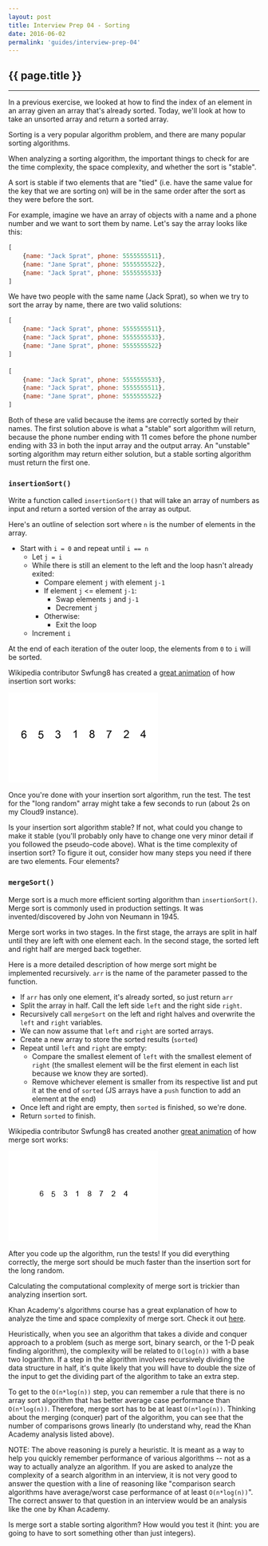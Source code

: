 ```yaml
---
layout: post
title: Interview Prep 04 - Sorting
date: 2016-06-02
permalink: 'guides/interview-prep-04'
---
```


## {{ page.title }}

<hr class="left" />

In a previous exercise, we looked at how to find the index of an element in an array given an array that's already sorted. Today, we'll look at how to take an unsorted array and return a sorted array.

Sorting is a very popular algorithm problem, and there are many popular sorting algorithms.

When analyzing a sorting algorithm, the important things to check for are the time complexity, the space complexity, and whether the sort is "stable".

A sort is stable if two elements that are "tied" (i.e. have the same value for the key that we are sorting on) will be in the same order after the sort as they were before the sort.

For example, imagine we have an array of objects with a name and a phone number and we want to sort them by name. Let's say the array looks like this:

```js
[
    {name: "Jack Sprat", phone: 5555555511},
    {name: "Jane Sprat", phone: 5555555522},
    {name: "Jack Sprat", phone: 5555555533}
]
```

We have two people with the same name (Jack Sprat), so when we try to sort the array by name, there are two valid solutions:

```js
[
    {name: "Jack Sprat", phone: 5555555511},
    {name: "Jack Sprat", phone: 5555555533},
    {name: "Jane Sprat", phone: 5555555522}
]

[
    {name: "Jack Sprat", phone: 5555555533},
    {name: "Jack Sprat", phone: 5555555511},
    {name: "Jane Sprat", phone: 5555555522}
]
```

Both of these are valid because the items are correctly sorted by their names. The first solution above is what a "stable" sort algorithm will return, because the phone number ending with 11 comes before the phone number ending with 33 in both the input array and the output array. An "unstable" sorting algorithm may return either solution, but a stable sorting algorithm must return the first one.

### `insertionSort()`

Write a function called `insertionSort()` that will take an array of numbers as input and return a sorted version of the array as output.

Here's an outline of selection sort where `n` is the number of elements in the array.

- Start with `i = 0` and repeat until `i == n`
    - Let `j = i`
    - While there is still an element to the left and the loop hasn't already exited:
        - Compare element `j` with element `j-1`
        - If element `j` <= element `j-1`:
            - Swap elements `j` and `j-1`
            - Decrement `j`
        - Otherwise:
            - Exit the loop
    - Increment `i`

At the end of each iteration of the outer loop, the elements from `0` to `i` will be sorted.

Wikipedia contributor Swfung8 has created a [great animation](https://commons.wikimedia.org/w/index.php?title=File:Insertion-sort-example-300px.gif&oldid=187391701) of how insertion sort works:

![insertion sort](/img/guides/algorithms/insertion-sort.gif)

Once you're done with your insertion sort algorithm, run the test. The test for the "long random" array might take a few seconds to run (about 2s on my Cloud9 instance).

Is your insertion sort algorithm stable? If not, what could you change to make it stable (you'll probably only have to change one very minor detail if you followed the pseudo-code above). What is the time complexity of insertion sort? To figure it out, consider how many steps you need if there are two elements. Four elements?

### `mergeSort()`

Merge sort is a much more efficient sorting algorithm than `insertionSort()`. Merge sort is commonly used in production settings. It was invented/discovered by John von Neumann in 1945.

Merge sort works in two stages. In the first stage, the arrays are split in half until they are left with one element each. In the second stage, the sorted left and right half are merged back together.

Here is a more detailed description of how merge sort might be implemented recursively. `arr` is the name of the parameter passed to the function.

- If `arr` has only one element, it's already sorted, so just return `arr`
- Split the array in half. Call the left side `left` and the right side `right`.
- Recursively call `mergeSort` on the left and right halves and overwrite the `left` and `right` variables.
- We can now assume that `left` and `right` are sorted arrays.
- Create a new array to store the sorted results (`sorted`)
- Repeat until `left` and `right` are empty:
    - Compare the smallest element of `left` with the smallest element of `right` (the smallest element will be the first element in each list because we know they are sorted).
    - Remove whichever element is smaller from its respective list and put it at the end of `sorted` (JS arrays have a `push` function to add an element at the end)
- Once left and right are empty, then `sorted` is finished, so we're done.
- Return `sorted` to finish.

Wikipedia contributor Swfung8 has created another [great animation](https://commons.wikimedia.org/w/index.php?title=File:Merge-sort-example-300px.gif&oldid=187394693) of how merge sort works:

![merge sort](/img/guides/algorithms/merge-sort.gif)

After you code up the algorithm, run the tests! If you did everything correctly, the merge sort should be much faster than the insertion sort for the long random.

Calculating the computational complexity of merge sort is trickier than analyzing insertion sort.

Khan Academy's algorithms course has a great explanation of how to analyze the time and space complexity of merge sort. Check it out [here](https://www.khanacademy.org/computing/computer-science/algorithms/merge-sort/a/analysis-of-merge-sort).

Heuristically, when you see an algorithm that takes a divide and conquer approach to a problem (such as merge sort, binary search, or the 1-D peak finding algorithm), the complexity will be related to `O(log(n))` with a base two logarithm. If a step in the algorithm involves recursively dividing the data structure in half, it's quite likely that you will have to double the size of the input to get the dividing part of the algorithm to take an extra step.

To get to the `O(n*log(n))` step, you can remember a rule that there is no array sort algorithm that has better average case performance than `O(n*log(n))`. Therefore, merge sort has to be at least `O(n*log(n))`. Thinking about the merging (conquer) part of the algorithm, you can see that the number of comparisons grows linearly (to understand why, read the Khan Academy analysis listed above).

NOTE: The above reasoning is purely a heuristic. It is meant as a way to help you quickly remember performance of various algorithms -- not as a way to actually analyze an algorithm. If you are asked to analyze the complexity of a search algorithm in an interview, it is not very good to answer the question with a line of reasoning like "comparison search algorithms have average/worst case performance of at least `O(n*log(n))`". The correct answer to that question in an interview would be an analysis like the one by Khan Academy.

Is merge sort a stable sorting algorithm? How would you test it (hint: you are going to have to sort something other than just integers).
